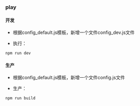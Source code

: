 ### play
#### 开发

- 根据config_default.js模板，新增一个文件config_dev.js文件

- 执行：

```
npm run dev
```
#### 生产

- 根据config_default.js模板，新增一个文件config.js文件

- 生产：

```
npm run build
```
